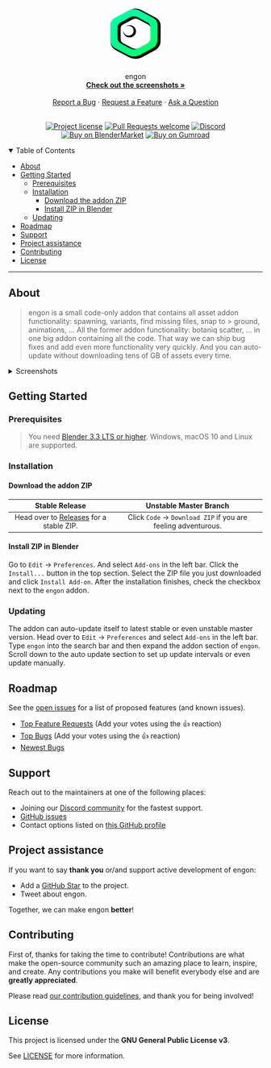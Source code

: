 <h1 align="center">
  <a href="https://github.com/polygoniq/engon">
    <img src="docs/images/logo.svg" alt="Logo" width="100" height="100">
  </a>
</h1>

<div align="center">
  engon
  <br />
  <a href="#about"><strong>Check out the screenshots »</strong></a>
  <br />
  <br />
  <a href="https://github.com/polygoniq/engon/issues/new?assignees=&labels=bug&template=01_BUG_REPORT.md&title=bug%3A+">Report a Bug</a>
  ·
  <a href="https://github.com/polygoniq/engon/issues/new?assignees=&labels=enhancement&template=02_FEATURE_REQUEST.md&title=feat%3A+">Request a Feature</a>
  ·
  <a href="https://github.com/polygoniq/engon/issues/new?assignees=&labels=question&template=04_SUPPORT_QUESTION.md&title=support%3A+">Ask a Question</a>
</div>

<div align="center">
<br />

[![Project license](https://img.shields.io/github/license/polygoniq/engon.svg?style=flat-square)](LICENSE)
[![Pull Requests welcome](https://img.shields.io/badge/PRs-welcome-ff69b4.svg?style=flat-square)](https://github.com/polygoniq/engon/issues?q=is%3Aissue+is%3Aopen+label%3A%22help+wanted%22)
[![Discord](https://img.shields.io/discord/742363791643115531)](https://polygoniq.com/discord/)
[![Buy on BlenderMarket](https://img.shields.io/badge/Buy_on-BlenderMarket-orange)](https://blendermarket.com/products/engon/)
[![Buy on Gumroad](https://img.shields.io/badge/Buy_on-Gumroad-blue)](https://polygoniq.gumroad.com/l/engon/)

</div>

<details open="open">
<summary>Table of Contents</summary>

- [About](#about)
- [Getting Started](#getting-started)
  - [Prerequisites](#prerequisites)
  - [Installation](#installation)
    - [Download the addon ZIP](#download-the-addon-zip)
    - [Install ZIP in Blender](#install-zip-in-blender)
  - [Updating](#updating)
- [Roadmap](#roadmap)
- [Support](#support)
- [Project assistance](#project-assistance)
- [Contributing](#contributing)
- [License](#license)

</details>

---

## About

> engon is a small code-only addon that contains all asset addon functionality: spawning, variants,
> find missing files, snap to > ground, animations, ... All the former addon functionality: botaniq
> scatter, ... in one big addon containing all the code. That way we can ship bug fixes and add
> even more functionality very quickly. And you can auto-update without downloading tens of GB of
> assets every time.

<details>
<summary>Screenshots</summary>
<br>

|                             Addon Panel                                      |                            Asset Browser                                     |
| :--------------------------------------------------------------------------: | :--------------------------------------------------------------------------: |
| <img src="docs/images/ui_overview.png" title="Addon Panel" width="100%">     | <img src="docs/images/browser.jpg" title="Asset Browser" width="100%">       |


</details>

## Getting Started

### Prerequisites

> You need [Blender 3.3 LTS or higher](https://blender.org). Windows, macOS 10 and Linux are
> supported.

### Installation

#### Download the addon ZIP

|                          Stable Release                                                  |                         Unstable Master Branch                   |
| :--------------------------------------------------------------------------------------: | :--------------------------------------------------------------: |
| Head over to [Releases](https://github.com/polygoniq/engon/releases) for a stable ZIP.   | Click `Code` -> `Download ZIP` if you are feeling adventurous.   |

#### Install ZIP in Blender

Go to `Edit` -> `Preferences`. And select `Add-ons` in the left bar. Click the `Install...` button
in the top section. Select the ZIP file you just downloaded and click `Install Add-on`. After the
installation finishes, check the checkbox next to the `engon` addon.

### Updating

The addon can auto-update itself to latest stable or even unstable master version. Head over to
`Edit` -> `Preferences` and select `Add-ons` in the left bar. Type `engon` into the search bar
and then expand the addon section of `engon`. Scroll down to the auto update section to set up
update intervals or even update manually.

## Roadmap

See the [open issues](https://github.com/polygoniq/engon/issues) for a list of proposed features (and known issues).

- [Top Feature Requests](https://github.com/polygoniq/engon/issues?q=label%3Aenhancement+is%3Aopen+sort%3Areactions-%2B1-desc) (Add your votes using the 👍 reaction)
- [Top Bugs](https://github.com/polygoniq/engon/issues?q=is%3Aissue+is%3Aopen+label%3Abug+sort%3Areactions-%2B1-desc) (Add your votes using the 👍 reaction)
- [Newest Bugs](https://github.com/polygoniq/engon/issues?q=is%3Aopen+is%3Aissue+label%3Abug)

## Support

Reach out to the maintainers at one of the following places:

- Joining our [Discord community](https://polygoniq.com/discord/) for the fastest support.
- [GitHub issues](https://github.com/polygoniq/engon/issues/new?assignees=&labels=question&template=04_SUPPORT_QUESTION.md&title=support%3A+)
- Contact options listed on [this GitHub profile](https://github.com/polygoniq)

## Project assistance

If you want to say **thank you** or/and support active development of engon:

- Add a [GitHub Star](https://github.com/polygoniq/engon) to the project.
- Tweet about engon.

Together, we can make engon **better**!

## Contributing

First of, thanks for taking the time to contribute! Contributions are what make the open-source
community such an amazing place to learn, inspire, and create. Any contributions you make will
benefit everybody else and are **greatly appreciated**.

Please read [our contribution guidelines](docs/CONTRIBUTING.md), and thank you for being involved!

## License

This project is licensed under the **GNU General Public License v3**.

See [LICENSE](LICENSE) for more information.